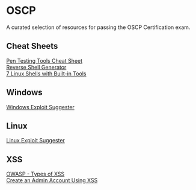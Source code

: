 # OSCP
A curated selection of resources for passing the OSCP Certification exam.

## Cheat Sheets
[Pen Testing Tools Cheat Sheet](https://highon.coffee/blog/penetration-testing-tools-cheat-sheet/)  
[Reverse Shell Generator](https://www.revshells.com/)  
[7 Linux Shells with Built-in Tools](https://www.lanmaster53.com/2011/05/7-linux-shells-using-built-in-tools/)

## Windows 
[Windows Exploit Suggester](https://github.com/malachiw/Windows-Exploit-Suggester)

## Linux
[Linux Exploit Suggester](https://github.com/malachiw/Linux_Exploit_Suggester)

## XSS
[OWASP - Types of XSS](https://owasp.org/www-community/Types_of_Cross-Site_Scripting)<br>
[Create an Admin Account Using XSS](https://shift8web.ca/craft-xss-payload-create-admin-user-in-wordpress-user)
